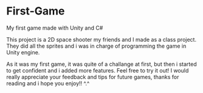 # First-Game
My first game made with Unity and C#


This project is a 2D space shooter my friends and I made as a class project. They did all the sprites and i was in charge of programming the game in Unity engine.

As it was my first game, it was quite of a challange at first, but then i started to get confident and i added more features. 
Feel free to try it out!
I would really appreciate your feedback and tips for future games, thanks for reading and i hope you enjoy!! ^.^ 
